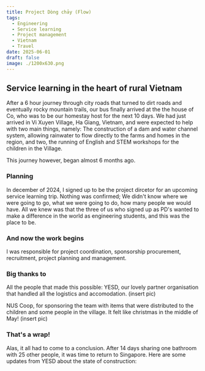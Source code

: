 ```yaml
---
title: Project Dòng chảy (Flow)
tags:
  - Engineering
  - Service learning
  - Project management
  - Vietnam
  - Travel
date: 2025-06-01
draft: false
image: ./1200x630.png
---
```

## Service learning in the heart of rural Vietnam

After a 6 hour journey through city roads that turned to dirt roads and eventually rocky mountain trails, our bus finally arrived at the the house of Co, who was to be our homestay host for the next 10 days. We had just arrived in Vi Xuyen Village, Ha Giang, Vietnam, and were expected to help with two main things, namely: The construction of a dam and water channel system, allowing rainwater to flow directly to the farms and homes in the region, and two, the running of English and STEM workshops for the children in the Village.

This journey however, began almost 6 months ago.

### Planning

In december of 2024, I signed up to be the project dircetor for an upcoming service learning trip. Nothing was confirmed; We didn't know where we were going to go, what we were going to do, how many people we would have. All we knew was that the three of us who signed up as PD's wanted to make a difference in the world as engineering students, and this was the place to be.

### And now the work begins

I was responsible for project coordination, sponsorship procurement, recruitment, project planning and management.

### Big thanks to

All the people that made this possible: YESD, our lovely partner organisation that handled all the logistics and accomodation. (insert pic)

NUS Coop, for sponsoring the team with items that were distributed to the children and some people in the village. It felt like christmas in the middle of May! (insert pic)

### That's a wrap!

Alas, it all had to come to a conclusion. After 14 days sharing one bathroom with 25 other people, it was time to return to Singapore. Here are some updates from YESD about the state of construction: